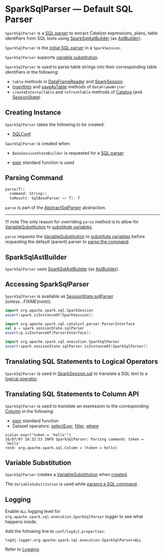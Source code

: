 # SparkSqlParser &mdash; Default SQL Parser

`SparkSqlParser` is a [SQL parser](AbstractSqlParser.md) to extract Catalyst expressions, plans, table identifiers from SQL texts using [SparkSqlAstBuilder](SparkSqlAstBuilder.md) (as [AstBuilder](AbstractSqlParser.md#astBuilder)).

`SparkSqlParser` is the [initial SQL parser](../BaseSessionStateBuilder.md#sqlParser) in a `SparkSession`.

`SparkSqlParser` supports [variable substitution](#variable-substitution).

`SparkSqlParser` is used to parse table strings into their corresponding table identifiers in the following:

* `table` methods in [DataFrameReader](../DataFrameReader.md#table) and [SparkSession](../SparkSession.md#table)
* [insertInto](../DataFrameWriter.md#insertInto) and [saveAsTable](../DataFrameWriter.md#saveAsTable) methods of `DataFrameWriter`
* `createExternalTable` and `refreshTable` methods of [Catalog](../Catalog.md) (and [SessionState](../SessionState.md#refreshTable))

## Creating Instance

`SparkSqlParser` takes the following to be created:

* <span id="conf"> [SQLConf](../SQLConf.md)

`SparkSqlParser` is created when:

* `BaseSessionStateBuilder` is requested for a [SQL parser](../BaseSessionStateBuilder.md#sqlParser)

* [expr](../standard-functions//index.md#expr) standard function is used

## <span id="parse"> Parsing Command

```scala
parse[T](
  command: String)(
  toResult: SqlBaseParser => T): T
```

`parse` is part of the [AbstractSqlParser](AbstractSqlParser.md#parse) abstraction.

---

!!! note
    The only reason for overriding `parse` method is to allow for [VariableSubstitution](#substitutor) to [substitute variables](VariableSubstitution.md#substitute).

`parse` requests the [VariableSubstitution](#substitutor) to [substitute variables](VariableSubstitution.md#substitute) before requesting the default (parent) parser to [parse the command](AbstractSqlParser.md#parse).

## <span id="astBuilder"> SparkSqlAstBuilder

`SparkSqlParser` uses [SparkSqlAstBuilder](SparkSqlAstBuilder.md) (as [AstBuilder](AbstractSqlParser.md#astBuilder)).

## Accessing SparkSqlParser

`SparkSqlParser` is available as [SessionState.sqlParser](../SessionState.md#sqlParser) (unless...FIXME(note)).

```scala
import org.apache.spark.sql.SparkSession
assert(spark.isInstanceOf[SparkSession])

import org.apache.spark.sql.catalyst.parser.ParserInterface
val p = spark.sessionState.sqlParser
assert(p.isInstanceOf[ParserInterface])

import org.apache.spark.sql.execution.SparkSqlParser
assert(spark.sessionState.sqlParser.isInstanceOf[SparkSqlParser])
```

## Translating SQL Statements to Logical Operators

`SparkSqlParser` is used in [SparkSession.sql](../SparkSession.md#sql) to translate a SQL text to a [logical operator](../logical-operators/LogicalPlan.md).

## Translating SQL Statements to Column API

`SparkSqlParser` is used to translate an expression to the corresponding [Column](../Column.md) in the following:

* [expr](../standard-functions//index.md#expr) standard function
* Dataset operators: [selectExpr](../Dataset.md#selectExpr), [filter](../Dataset.md#filter), [where](../Dataset.md#where)

```text
scala> expr("token = 'hello'")
16/07/07 18:32:53 INFO SparkSqlParser: Parsing command: token = 'hello'
res0: org.apache.spark.sql.Column = (token = hello)
```

## <span id="substitutor"><span id="VariableSubstitution"> Variable Substitution

`SparkSqlParser` creates a [VariableSubstitution](VariableSubstitution.md) when [created](#creating-instance).

The `VariableSubstitution` is used while [parsing a SQL command](#parse).

## Logging

Enable `ALL` logging level for `org.apache.spark.sql.execution.SparkSqlParser` logger to see what happens inside.

Add the following line to `conf/log4j2.properties`:

```text
log4j.logger.org.apache.spark.sql.execution.SparkSqlParser=ALL
```

Refer to [Logging](../spark-logging.md).

